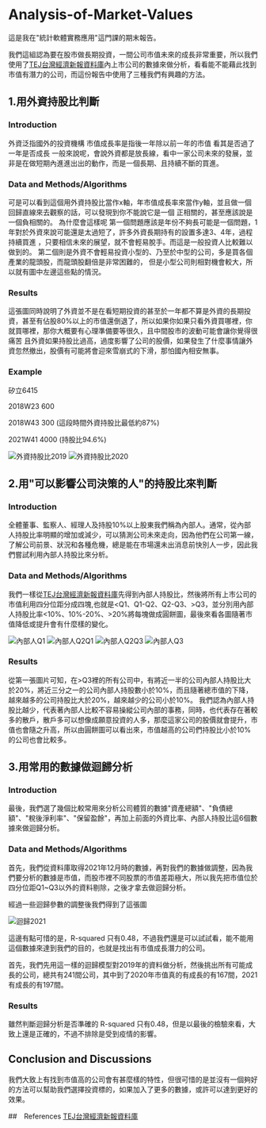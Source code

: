 # Analysis-of-Market-Values
這是我在"統計軟體實務應用"這門課的期末報告。

我們這組認為要在股市做長期投資，一間公司市值未來的成長非常重要，所以我們使用了[TEJ台灣經濟新報資料庫](http://schplus.tej.com.tw/)內上市公司的數據來做分析，看看能不能藉此找到市值有潛力的公司，而這份報告中使用了三種我們有興趣的方法。

## 1.用外資持股比判斷

### Introduction

外資泛指國外的投資機構
市值成長率是指後一年除以前一年的市值 看其是否過了一年是否成長
一般來說呢，會說外資都是放長線，看中一家公司未來的發展，並非是在做短期內進進出出的動作，而是一個長期、且持續不斷的買進。

### Data and Methods/Algorithms

可是可以看到這個用外資持股比當作x軸，年市值成長率來當作y軸，並且做一個回歸直線來去觀察的話，可以發現到你不能說它是一個
正相關的，甚至應該說是一個負相關的。
為什麼會這樣呢
第一個問題應該是年份不夠長可能是一個問題，1年對於外資來說可能還是太過短了，許多外資長期持有的設置多達3、4年，過程持續買進
，只要相信未來的展望，就不會輕易脫手。而這是一般投資人比較難以做到的。
第二個則是外資不會輕易投資小型的、乃至於中型的公司，多是買各個產業的龍頭股，而龍頭股翻倍是非常困難的，
但是小型公司則相對機會較大，所以就有圖中左邊這些點的情況。

### Results

這張圖同時說明了外資並不是在看短期投資的甚至於一年都不算是外資的長期投資，甚至有佔股80%以上的市值還倒退了，所以如果你如果只看外資買哪裡，你就買哪裡，那你大概要有心理準備要等很久，且中間股市的波動可能會讓你覺得很痛苦
且外資如果持股比過高，過度影響了公司的股價，如果發生了什麼事情讓外資忽然撤出，股價有可能將會迎來雪崩式的下滑，那怕國內相安無事。

### Example

矽立6415

2018W23 600 

2018W43 300 (這段時間外資持股比最低約87%)

2021W41 4000 (持股比94.6%)

![外資持股比2019](https://user-images.githubusercontent.com/108454425/177791091-9180ce6a-86dd-444c-8220-e99f758867c2.png)
![外資持股比2020](https://user-images.githubusercontent.com/108454425/177791167-d4cd9599-1f17-43a6-b096-3b8f4ce14b77.png)

## 2.用"可以影響公司決策的人"的持股比來判斷

### Introduction

全體董事、監察人、經理人及持股10%以上股東我們稱為內部人。通常，從內部人持股比率明顯的增加或減少，可以猜測公司未來走向，因為他們在公司第一線，了解公司前景、狀況和各種危機，總是能在市場還未出消息前快別人一步，因此我們嘗試利用內部人持股比來分析。

### Data and Methods/Algorithms

我們一樣從[TEJ台灣經濟新報資料庫](http://schplus.tej.com.tw/)先得到內部人持股比，然後將所有上市公司的市值利用四分位距分成四塊,也就是<Q1、Q1-Q2、Q2-Q3、>Q3，並分別用內部人持股比率<10%、10%-20%、>20%將每塊做成圓餅圖，最後來看各圖隨著市值降低或提升會有什麼樣的變化。

![內部人Q1](https://user-images.githubusercontent.com/108454425/178749322-93414a29-e8cb-47d9-a45a-0a75263b1cbd.png)
![內部人Q2Q1](https://user-images.githubusercontent.com/108454425/178749344-c1248e01-d4e2-4c92-b358-815157e6e7f2.png)
![內部人Q2Q3](https://user-images.githubusercontent.com/108454425/178749429-06160419-ea5d-4899-b7f8-62b5ebe2a6ba.png)
![內部人Q3](https://user-images.githubusercontent.com/108454425/178749446-ec3959cf-8713-4045-8d01-1a62ee86e2f5.png)

### Results

從第一張圖片可知，在>Q3裡的所有公司中，有將近一半的公司內部人持股比大於20%，將近三分之一的公司內部人持股數小於10%，而且隨著總市值的下降，越來越多的公司持股比大於20%，越來越少的公司小於10%。
我們認為內部人持股比越少，代表著內部人比較不容易操縱公司內部的事務，同時，也代表存在著較多的散戶，散戶多可以想像成願意投資的人多，那麼這家公司的股價就會提升，市值也會隨之升高，所以由圓餅圖可以看出來，市值越高的公司們持股比小於10%的公司也會比較多。

## 3.用常用的數據做迴歸分析

### Introduction

最後，我們選了幾個比較常用來分析公司體質的數據"資產總額"、"負債總額"、"稅後淨利率"、"保留盈餘"，再加上前面的外資比率、內部人持股比這6個數據來做迴歸分析。

### Data and Methods/Algorithms

首先，我們從資料庫取得2021年12月時的數據，再對我們的數據做調整，因為我們要分析的數據是市值，而股市裡不同股票的市值差距極大，所以我先把市值位於四分位距Q1~Q3以外的資料剔除，之後才拿去做迴歸分析。

經過一些迴歸參數的調整後我們得到了這張圖

![迴歸2021](https://user-images.githubusercontent.com/108454425/180463083-e74befbc-6a7a-4d35-afc1-250d9e1078d1.png)

這邊有點可惜的是，R-squared 只有0.48，不過我們還是可以試試看，能不能用這個數據來達到我們的目的，也就是找出有市值成長潛力的公司。

首先，我們先用這一樣的迴歸模型對2019年的資料做分析，然後挑出所有可能成長的公司，總共有241間公司，其中到了2020年市值真的有成長的有167間，2021有成長的有197間。

### Results

雖然判斷迴歸分析是否準確的 R-squared 只有0.48，但是以最後的檢驗來看，大致上還是正確的，不過不排除是受到疫情的影響。

## Conclusion and Discussions

我們大致上有找到市值高的公司會有甚麼樣的特性，但很可惜的是並沒有一個夠好的方法可以幫助我們選擇投資標的，如果加入了更多的數據，或許可以達到更好的效果。

##　References
[TEJ台灣經濟新報資料庫](http://schplus.tej.com.tw/)
